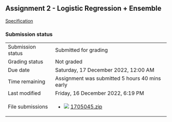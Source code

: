 <h2>Assignment 2 - Logistic Regression + Ensemble</h2><a href="https://docs.google.com/document/d/1ijtz7Hu4Cl0Fhj4WNI_Hws_KNXqgKP3M-8NC-jT8d_M/edit?usp=sharing">Specification</a>

<h3>Submission status</h3><table>
<tbody><tr>
<td>Submission status</td>
<td>Submitted for grading</td>
</tr>
<tr>
<td>Grading status</td>
<td>Not graded</td>
</tr>
<tr>
<td>Due date</td>
<td>Saturday, 17 December 2022, 12:00 AM</td>
</tr>
<tr>
<td>Time remaining</td>
<td>Assignment was submitted 5 hours 40 mins early</td>
</tr>
<tr>
<td>Last modified</td>
<td>Friday, 16 December 2022, 6:19 PM</td>
</tr>
<tr>
<td>File submissions</td>
<td><ul><li><img src="..%5C..%5C..%5CJanuary%202018%5CCSE102%5CiGraphics%20Offline%20Submission%20Link%20Assignment%5Cfile%5Carchive.png" /> <a href="file%5C1705045.zip">1705045.zip</a> 
</li></ul>

</td>
</tr>

</tbody>
</table>



